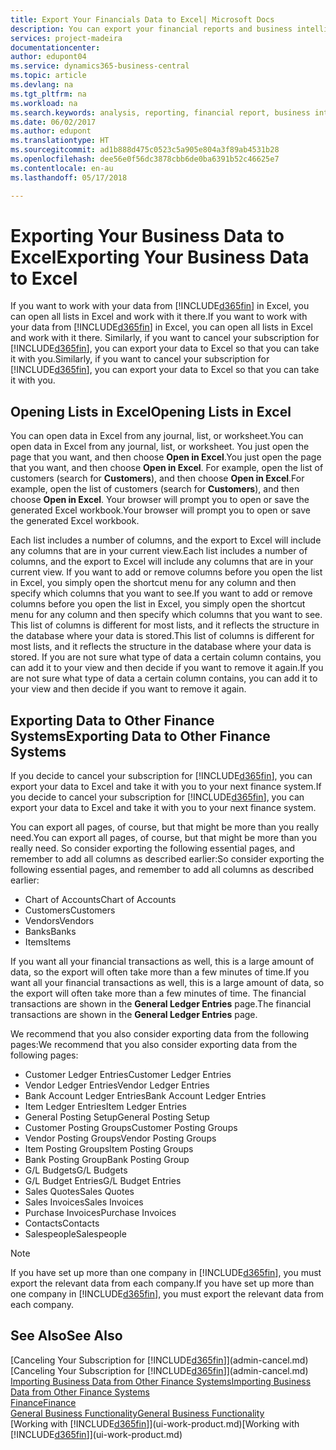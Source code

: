 ```yaml
---
title: Export Your Financials Data to Excel| Microsoft Docs
description: You can export your financial reports and business intelligence data from Business Central  to Excel, or open your Financials data in Excel.
services: project-madeira
documentationcenter: 
author: edupont04
ms.service: dynamics365-business-central
ms.topic: article
ms.devlang: na
ms.tgt_pltfrm: na
ms.workload: na
ms.search.keywords: analysis, reporting, financial report, business intelligence, BI, Excel
ms.date: 06/02/2017
ms.author: edupont
ms.translationtype: HT
ms.sourcegitcommit: ad1b888d475c0523c5a905e804a3f89ab4531b28
ms.openlocfilehash: dee56e0f56dc3878cbb6de0ba6391b52c46625e7
ms.contentlocale: en-au
ms.lasthandoff: 05/17/2018

---
```

# <a name="exporting-your-business-data-to-excel"></a><span data-ttu-id="157dd-103">Exporting Your Business Data to Excel</span><span class="sxs-lookup"><span data-stu-id="157dd-103">Exporting Your Business Data to Excel</span></span>
<span data-ttu-id="157dd-104">If you want to work with your data from [!INCLUDE[d365fin](includes/d365fin_md.md)] in Excel, you can open all lists in Excel and work with it there.</span><span class="sxs-lookup"><span data-stu-id="157dd-104">If you want to work with your data from [!INCLUDE[d365fin](includes/d365fin_md.md)] in Excel, you can open all lists in Excel and work with it there.</span></span> <span data-ttu-id="157dd-105">Similarly, if you want to cancel your subscription for [!INCLUDE[d365fin](includes/d365fin_md.md)], you can export your data to Excel so that you can take it with you.</span><span class="sxs-lookup"><span data-stu-id="157dd-105">Similarly, if you want to cancel your subscription for [!INCLUDE[d365fin](includes/d365fin_md.md)], you can export your data to Excel so that you can take it with you.</span></span>

## <a name="opening-lists-in-excel"></a><span data-ttu-id="157dd-106">Opening Lists in Excel</span><span class="sxs-lookup"><span data-stu-id="157dd-106">Opening Lists in Excel</span></span>
<span data-ttu-id="157dd-107">You can open data in Excel from any journal, list, or worksheet.</span><span class="sxs-lookup"><span data-stu-id="157dd-107">You can open data in Excel from any journal, list, or worksheet.</span></span> <span data-ttu-id="157dd-108">You just open the page that you want, and then choose **Open in Excel**.</span><span class="sxs-lookup"><span data-stu-id="157dd-108">You just open the page that you want, and then choose **Open in Excel**.</span></span> <span data-ttu-id="157dd-109">For example, open the list of customers (search for **Customers**), and then choose **Open in Excel**.</span><span class="sxs-lookup"><span data-stu-id="157dd-109">For example, open the list of customers (search for **Customers**), and then choose **Open in Excel**.</span></span> <span data-ttu-id="157dd-110">Your browser will prompt you to open or save the generated Excel workbook.</span><span class="sxs-lookup"><span data-stu-id="157dd-110">Your browser will prompt you to open or save the generated Excel workbook.</span></span>  

<span data-ttu-id="157dd-111">Each list includes a number of columns, and the export to Excel will include any columns that are in your current view.</span><span class="sxs-lookup"><span data-stu-id="157dd-111">Each list includes a number of columns, and the export to Excel will include any columns that are in your current view.</span></span> <span data-ttu-id="157dd-112">If you want to add or remove columns before you open the list in Excel, you simply open the shortcut menu for any column and then specify which columns that you want to see.</span><span class="sxs-lookup"><span data-stu-id="157dd-112">If you want to add or remove columns before you open the list in Excel, you simply open the shortcut menu for any column and then specify which columns that you want to see.</span></span> <span data-ttu-id="157dd-113">This list of columns is different for most lists, and it reflects the structure in the database where your data is stored.</span><span class="sxs-lookup"><span data-stu-id="157dd-113">This list of columns is different for most lists, and it reflects the structure in the database where your data is stored.</span></span> <span data-ttu-id="157dd-114">If you are not sure what type of data a certain column contains, you can add it to your view and then decide if you want to remove it again.</span><span class="sxs-lookup"><span data-stu-id="157dd-114">If you are not sure what type of data a certain column contains, you can add it to your view and then decide if you want to remove it again.</span></span>  

## <a name="exporting-data-to-other-finance-systems"></a><span data-ttu-id="157dd-115">Exporting Data to Other Finance Systems</span><span class="sxs-lookup"><span data-stu-id="157dd-115">Exporting Data to Other Finance Systems</span></span>
<span data-ttu-id="157dd-116">If you decide to cancel your subscription for [!INCLUDE[d365fin](includes/d365fin_md.md)], you can export your data to Excel and take it with you to your next finance system.</span><span class="sxs-lookup"><span data-stu-id="157dd-116">If you decide to cancel your subscription for [!INCLUDE[d365fin](includes/d365fin_md.md)], you can export your data to Excel and take it with you to your next finance system.</span></span>  

<span data-ttu-id="157dd-117">You can export all pages, of course, but that might be more than you really need.</span><span class="sxs-lookup"><span data-stu-id="157dd-117">You can export all pages, of course, but that might be more than you really need.</span></span> <span data-ttu-id="157dd-118">So consider exporting the following essential pages, and remember to add all columns as described earlier:</span><span class="sxs-lookup"><span data-stu-id="157dd-118">So consider exporting the following essential pages, and remember to add all columns as described earlier:</span></span>  

* <span data-ttu-id="157dd-119">Chart of Accounts</span><span class="sxs-lookup"><span data-stu-id="157dd-119">Chart of Accounts</span></span>  
* <span data-ttu-id="157dd-120">Customers</span><span class="sxs-lookup"><span data-stu-id="157dd-120">Customers</span></span>  
* <span data-ttu-id="157dd-121">Vendors</span><span class="sxs-lookup"><span data-stu-id="157dd-121">Vendors</span></span>  
* <span data-ttu-id="157dd-122">Banks</span><span class="sxs-lookup"><span data-stu-id="157dd-122">Banks</span></span>  
* <span data-ttu-id="157dd-123">Items</span><span class="sxs-lookup"><span data-stu-id="157dd-123">Items</span></span>  

<span data-ttu-id="157dd-124">If you want all your financial transactions as well, this is a large amount of data, so the export will often take more than a few minutes of time.</span><span class="sxs-lookup"><span data-stu-id="157dd-124">If you want all your financial transactions as well, this is a large amount of data, so the export will often take more than a few minutes of time.</span></span> <span data-ttu-id="157dd-125">The financial transactions are shown in the **General Ledger Entries** page.</span><span class="sxs-lookup"><span data-stu-id="157dd-125">The financial transactions are shown in the **General Ledger Entries** page.</span></span>  

<span data-ttu-id="157dd-126">We recommend that you also consider exporting data from the following pages:</span><span class="sxs-lookup"><span data-stu-id="157dd-126">We recommend that you also consider exporting data from the following pages:</span></span>  

* <span data-ttu-id="157dd-127">Customer Ledger Entries</span><span class="sxs-lookup"><span data-stu-id="157dd-127">Customer Ledger Entries</span></span>  
* <span data-ttu-id="157dd-128">Vendor Ledger Entries</span><span class="sxs-lookup"><span data-stu-id="157dd-128">Vendor Ledger Entries</span></span>  
* <span data-ttu-id="157dd-129">Bank Account Ledger Entries</span><span class="sxs-lookup"><span data-stu-id="157dd-129">Bank Account Ledger Entries</span></span>  
* <span data-ttu-id="157dd-130">Item Ledger Entries</span><span class="sxs-lookup"><span data-stu-id="157dd-130">Item Ledger Entries</span></span>  
* <span data-ttu-id="157dd-131">General Posting Setup</span><span class="sxs-lookup"><span data-stu-id="157dd-131">General Posting Setup</span></span>  
* <span data-ttu-id="157dd-132">Customer Posting Groups</span><span class="sxs-lookup"><span data-stu-id="157dd-132">Customer Posting Groups</span></span>  
* <span data-ttu-id="157dd-133">Vendor Posting Groups</span><span class="sxs-lookup"><span data-stu-id="157dd-133">Vendor Posting Groups</span></span>  
* <span data-ttu-id="157dd-134">Item Posting Groups</span><span class="sxs-lookup"><span data-stu-id="157dd-134">Item Posting Groups</span></span>  
* <span data-ttu-id="157dd-135">Bank Posting Group</span><span class="sxs-lookup"><span data-stu-id="157dd-135">Bank Posting Group</span></span>  
* <span data-ttu-id="157dd-136">G/L Budgets</span><span class="sxs-lookup"><span data-stu-id="157dd-136">G/L Budgets</span></span>  
* <span data-ttu-id="157dd-137">G/L Budget Entries</span><span class="sxs-lookup"><span data-stu-id="157dd-137">G/L Budget Entries</span></span>  
* <span data-ttu-id="157dd-138">Sales Quotes</span><span class="sxs-lookup"><span data-stu-id="157dd-138">Sales Quotes</span></span>  
* <span data-ttu-id="157dd-139">Sales Invoices</span><span class="sxs-lookup"><span data-stu-id="157dd-139">Sales Invoices</span></span>  
* <span data-ttu-id="157dd-140">Purchase Invoices</span><span class="sxs-lookup"><span data-stu-id="157dd-140">Purchase Invoices</span></span>  
* <span data-ttu-id="157dd-141">Contacts</span><span class="sxs-lookup"><span data-stu-id="157dd-141">Contacts</span></span>  
* <span data-ttu-id="157dd-142">Salespeople</span><span class="sxs-lookup"><span data-stu-id="157dd-142">Salespeople</span></span>  

> [!NOTE]  
>   <span data-ttu-id="157dd-143">If you have set up more than one company in [!INCLUDE[d365fin](includes/d365fin_md.md)], you must export the relevant data from each company.</span><span class="sxs-lookup"><span data-stu-id="157dd-143">If you have set up more than one company in [!INCLUDE[d365fin](includes/d365fin_md.md)], you must export the relevant data from each company.</span></span>

## <a name="see-also"></a><span data-ttu-id="157dd-144">See Also</span><span class="sxs-lookup"><span data-stu-id="157dd-144">See Also</span></span>
<span data-ttu-id="157dd-145">[Canceling Your Subscription for [!INCLUDE[d365fin](includes/d365fin_md.md)]](admin-cancel.md)</span><span class="sxs-lookup"><span data-stu-id="157dd-145">[Canceling Your Subscription for [!INCLUDE[d365fin](includes/d365fin_md.md)]](admin-cancel.md)</span></span>  
[<span data-ttu-id="157dd-146">Importing Business Data from Other Finance Systems</span><span class="sxs-lookup"><span data-stu-id="157dd-146">Importing Business Data from Other Finance Systems</span></span>](across-import-data-configuration-packages.md)  
[<span data-ttu-id="157dd-147">Finance</span><span class="sxs-lookup"><span data-stu-id="157dd-147">Finance</span></span>](finance.md)  
[<span data-ttu-id="157dd-148">General Business Functionality</span><span class="sxs-lookup"><span data-stu-id="157dd-148">General Business Functionality</span></span>](ui-across-business-areas.md)  
<span data-ttu-id="157dd-149">[Working with [!INCLUDE[d365fin](includes/d365fin_md.md)]](ui-work-product.md)</span><span class="sxs-lookup"><span data-stu-id="157dd-149">[Working with [!INCLUDE[d365fin](includes/d365fin_md.md)]](ui-work-product.md)</span></span>  

